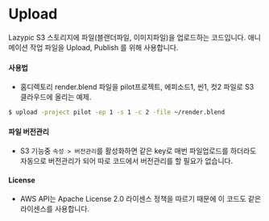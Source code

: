 # Upload
Lazypic S3 스토리지에 파일(블랜더파일, 이미지파일)을 업로드하는 코드입니다.
애니메이션 작업 파일을 Upload, Publish 를 위해 사용합니다.

#### 사용법
- 홈디렉토리 render.blend 파일을 pilot프로젝트, 에피소드1, 씬1, 컷2 파일로 S3 클라우드에 올리는 예제.
```bash
$ upload -project pilot -ep 1 -s 1 -c 2 -file ~/render.blend
```

#### 파일 버전관리
- S3 기능중 `속성 > 버전관리`를 활성화하면 같은 key로 매번 파일업로드를 하더라도 자동으로 버전관리가 되어 따로 코드에서 버전관리를 할 필요가 없습니다.

#### License
- AWS API는 Apache License 2.0 라이센스 정책을 따르기 때문에 이 코드도 같은 라이센스를 사용합니다.

